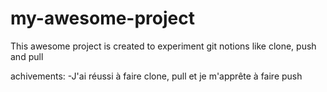 # my-awesome-project

This awesome project is created to experiment git notions like clone, push and pull

achivements:
-J'ai réussi à faire clone, pull et je m'apprête à faire push
